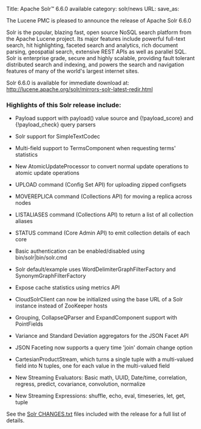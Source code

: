 Title: Apache Solr™ 6.6.0 available
category: solr/news
URL: 
save_as: 

The Lucene PMC is pleased to announce the release of Apache Solr 6.6.0

Solr is the popular, blazing fast, open source NoSQL search platform from the
Apache Lucene project. Its major features include powerful full-text search,
hit highlighting, faceted search and analytics, rich document parsing,
geospatial search, extensive REST APIs as well as parallel SQL. Solr is
enterprise grade, secure and highly scalable, providing fault tolerant
distributed search and indexing, and powers the search and navigation features
of many of the world's largest internet sites.

Solr 6.6.0 is available for immediate download at:
<http://lucene.apache.org/solr/mirrors-solr-latest-redir.html>

### Highlights of this Solr release include:

* Payload support with payload() value source and {!payload_score} and {!payload_check}
  query parsers

* Solr support for SimpleTextCodec

* Multi-field support to TermsComponent when requesting terms' statistics

* New AtomicUpdateProcessor to convert normal update operations to atomic update operations

* UPLOAD command (Config Set API) for uploading zipped configsets

* MOVEREPLICA command (Collections API) for moving a replica across nodes

* LISTALIASES command (Collections API) to return a list of all collection aliases

* STATUS command (Core Admin API) to emit collection details of each core

* Basic authentication can be enabled/disabled using bin/solr|bin/solr.cmd

* Solr default/example uses WordDelimiterGraphFilterFactory and SynonymGraphFilterFactory

* Expose cache statistics using metrics API

* CloudSolrClient can now be initialized using the base URL of a Solr instance instead of ZooKeeper hosts

* Grouping, CollapseQParser and ExpandComponent support with PointFields

* Variance and Standard Deviation aggregators for the JSON Facet API

* JSON Faceting now supports a query time 'join' domain change option

* CartesianProductStream, which turns a single tuple with a multi-valued field into N tuples, one for each value in the multi-valued field

* New Streaming Evaluators: Basic math, UUID, Date/time, correlation, regress, predict, covariance, convolution, normalize

* New Streaming Expressions: shuffle, echo, eval, timeseries, let, get, tuple

See the [Solr CHANGES.txt](/solr/6_6_0/changes/Changes.html) files included
with the release for a full list of details.

